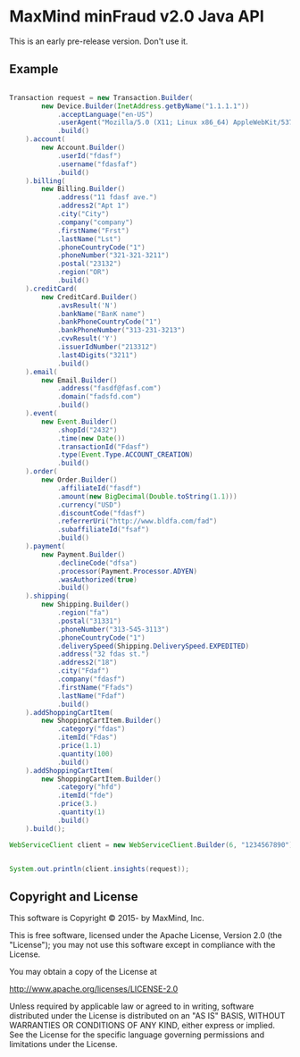 # MaxMind minFraud v2.0 Java API

This is an early pre-release version. Don't use it.


## Example

```java

Transaction request = new Transaction.Builder(
        new Device.Builder(InetAddress.getByName("1.1.1.1"))
            .acceptLanguage("en-US")
            .userAgent("Mozilla/5.0 (X11; Linux x86_64) AppleWebKit/537.36 (KHTML, like Gecko) Chrome/42.0.2311.90 Safari/537.36")
            .build()
    ).account(
        new Account.Builder()
            .userId("fdasf")
            .username("fdasfaf")
            .build()
    ).billing(
        new Billing.Builder()
            .address("11 fdasf ave.")
            .address2("Apt 1")
            .city("City")
            .company("company")
            .firstName("Frst")
            .lastName("Lst")
            .phoneCountryCode("1")
            .phoneNumber("321-321-3211")
            .postal("23132")
            .region("OR")
            .build()
    ).creditCard(
        new CreditCard.Builder()
            .avsResult('N')
            .bankName("BanK name")
            .bankPhoneCountryCode("1")
            .bankPhoneNumber("313-231-3213")
            .cvvResult('Y')
            .issuerIdNumber("213312")
            .last4Digits("3211")
            .build()
    ).email(
        new Email.Builder()
            .address("fasdf@fasf.com")
            .domain("fadsfd.com")
            .build()
    ).event(
        new Event.Builder()
            .shopId("2432")
            .time(new Date())
            .transactionId("Fdasf")
            .type(Event.Type.ACCOUNT_CREATION)
            .build()
    ).order(
        new Order.Builder()
            .affiliateId("fasdf")
            .amount(new BigDecimal(Double.toString(1.1)))
            .currency("USD")
            .discountCode("fdasf")
            .referrerUri("http://www.bldfa.com/fad")
            .subaffiliateId("fsaf")
            .build()
    ).payment(
        new Payment.Builder()
            .declineCode("dfsa")
            .processor(Payment.Processor.ADYEN)
            .wasAuthorized(true)
            .build()
    ).shipping(
        new Shipping.Builder()
            .region("fa")
            .postal("31331")
            .phoneNumber("313-545-3113")
            .phoneCountryCode("1")
            .deliverySpeed(Shipping.DeliverySpeed.EXPEDITED)
            .address("32 fdas st.")
            .address2("18")
            .city("Fdaf")
            .company("fdasf")
            .firstName("Ffads")
            .lastName("Fdaf")
            .build()
    ).addShoppingCartItem(
        new ShoppingCartItem.Builder()
            .category("fdas")
            .itemId("Fdas")
            .price(1.1)
            .quantity(100)
            .build()
    ).addShoppingCartItem(
        new ShoppingCartItem.Builder()
            .category("hfd")
            .itemId("fde")
            .price(3.)
            .quantity(1)
            .build()
    ).build();

WebServiceClient client = new WebServiceClient.Builder(6, "1234567890").build();


System.out.println(client.insights(request));
```

## Copyright and License

This software is Copyright © 2015- by MaxMind, Inc.

This is free software, licensed under the Apache License, Version 2.0 (the "License");
you may not use this software except in compliance with the License.

You may obtain a copy of the License at

http://www.apache.org/licenses/LICENSE-2.0

Unless required by applicable law or agreed to in writing, software
distributed under the License is distributed on an "AS IS" BASIS,
WITHOUT WARRANTIES OR CONDITIONS OF ANY KIND, either express or implied.
See the License for the specific language governing permissions and
limitations under the License.
